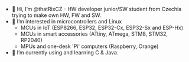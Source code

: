 - 👋 Hi, I’m @thatRixCZ - HW developer junior/SW student from Czechia trying to make own HW, FW and SW.
- 👀 I’m interested in microcontrollers and Linux
   - MCUs in IoT (ESP8266, ESP32, ESP32-Cx, ESP32-Sx and ESP-Hx)
   - MCUs in smart accessories (ATtiny, ATmega, STM8, STM32, RP2040)
   - MPUs and one-desk 'Pi' computers (Raspberry, Orange)
- 🌱 I’m currently using and learning C & Java.
